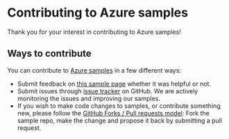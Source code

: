 # Contributing to Azure samples

Thank you for your interest in contributing to Azure samples!

## Ways to contribute

You can contribute to [Azure samples](https://github.com/Azure-Samples/service-bus-dotnet-manage-with-claims-based-authorization) in a few different ways:

- Submit feedback on [this sample page](https://azure.microsoft.com/documentation/samples/service-bus-dotnet-manage-with-claims-based-authorization/) whether it was helpful or not.  
- Submit issues through [issue tracker](https://github.com/Azure-Samples/service-bus-dotnet-manage-with-claims-based-authorization/issues) on GitHub. We are actively monitoring the issues and improving our samples.
- If you wish to make code changes to samples, or contribute something new, please follow the [GitHub Forks / Pull requests model](https://help.github.com/articles/fork-a-repo/): Fork the sample repo, make the change and propose it back by submitting a pull request.